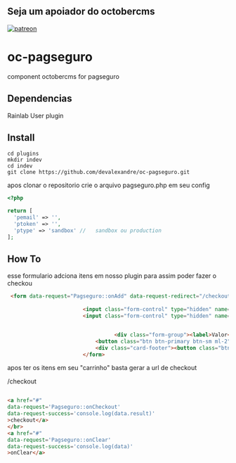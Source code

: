 ## Seja um apoiador do octobercms
[![patreon](https://encrypted-tbn0.gstatic.com/images?q=tbn:ANd9GcSl-jfhjJPyaukslkx14sAUv7rJQHo4n26AXBuc4sjGMK6A-DWF)](https://www.patreon.com/bePatron?c=1683878&rid=2525719)
# oc-pagseguro
component octobercms for pagseguro

## Dependencias 

Rainlab User plugin

## Install

```
cd plugins
mkdir indev
cd indev 
git clone https://github.com/devalexandre/oc-pagseguro.git

```

apos clonar o repositorio crie o arquivo pagseguro.php em seu config

``` php
<?php

return [
  'pemail' => '',
  'ptoken' => '',
  'ptype' => 'sandbox' //   sandbox ou production
];

```

## How To
esse formulario adciona itens em nosso plugin para assim poder fazer o checkou
``` html 
 <form data-request="Pagseguro::onAdd" data-request-redirect="/checkout">
                                        
                        <input class="form-control" type="hidden" name="item[id]" value="1" >
                        <input class="form-control" type="hidden" name="item[name]" value="ebook octobercms">


                                  <div class="form-group"><label>Valor</label><input class="form-control" type="text" name="item[price]" min="1000" max="10000" required placeholder="minimo 1000.00"></div>
                            <button class="btn btn-primary btn-sm ml-2" type="submit">investir</button></div>
                            <div class="card-footer"><button class="btn btn-danger mtl-4" type="button"><i class="fa fa-file-pdf-o"></i>&nbsp;<strong>Informações</strong></button></div>
                        </form>
```

apos ter os itens em seu "carrinho" basta gerar a url de checkout

/checkout
``` html

<a href="#"
data-request='Pagseguro::onCheckout'
data-request-success='console.log(data.result)'
>checkout</a>
</br>
<a href="#"
data-request='Pagseguro::onClear'
data-request-success='console.log(data)'
>onClear</a>

```
